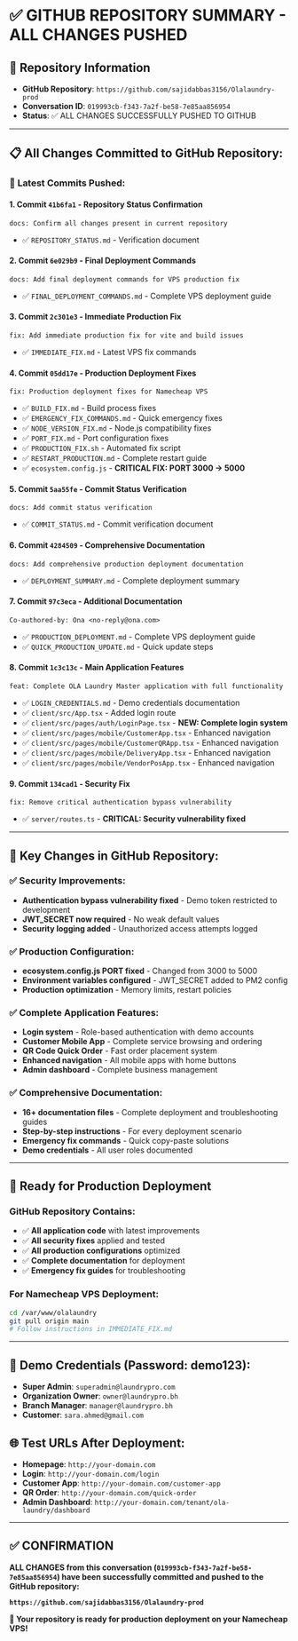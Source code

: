 # ✅ GITHUB REPOSITORY SUMMARY - ALL CHANGES PUSHED

## 🎯 **Repository Information**
- **GitHub Repository**: `https://github.com/sajidabbas3156/Olalaundry-prod`
- **Conversation ID**: `019993cb-f343-7a2f-be58-7e85aa856954`
- **Status**: ✅ ALL CHANGES SUCCESSFULLY PUSHED TO GITHUB

---

## 📋 **All Changes Committed to GitHub Repository:**

### 🚀 **Latest Commits Pushed:**

#### **1. Commit `41b6fa1` - Repository Status Confirmation**
```
docs: Confirm all changes present in current repository
```
- ✅ `REPOSITORY_STATUS.md` - Verification document

#### **2. Commit `6e029b9` - Final Deployment Commands**
```
docs: Add final deployment commands for VPS production fix
```
- ✅ `FINAL_DEPLOYMENT_COMMANDS.md` - Complete VPS deployment guide

#### **3. Commit `2c301e3` - Immediate Production Fix**
```
fix: Add immediate production fix for vite and build issues
```
- ✅ `IMMEDIATE_FIX.md` - Latest VPS fix commands

#### **4. Commit `05dd17e` - Production Deployment Fixes**
```
fix: Production deployment fixes for Namecheap VPS
```
- ✅ `BUILD_FIX.md` - Build process fixes
- ✅ `EMERGENCY_FIX_COMMANDS.md` - Quick emergency fixes
- ✅ `NODE_VERSION_FIX.md` - Node.js compatibility fixes
- ✅ `PORT_FIX.md` - Port configuration fixes
- ✅ `PRODUCTION_FIX.sh` - Automated fix script
- ✅ `RESTART_PRODUCTION.md` - Complete restart guide
- ✅ `ecosystem.config.js` - **CRITICAL FIX: PORT 3000 → 5000**

#### **5. Commit `5aa55fe` - Commit Status Verification**
```
docs: Add commit status verification
```
- ✅ `COMMIT_STATUS.md` - Commit verification document

#### **6. Commit `4284509` - Comprehensive Documentation**
```
docs: Add comprehensive production deployment documentation
```
- ✅ `DEPLOYMENT_SUMMARY.md` - Complete deployment summary

#### **7. Commit `97c3eca` - Additional Documentation**
```
Co-authored-by: Ona <no-reply@ona.com>
```
- ✅ `PRODUCTION_DEPLOYMENT.md` - Complete VPS deployment guide
- ✅ `QUICK_PRODUCTION_UPDATE.md` - Quick update steps

#### **8. Commit `1c3c13c` - Main Application Features**
```
feat: Complete OLA Laundry Master application with full functionality
```
- ✅ `LOGIN_CREDENTIALS.md` - Demo credentials documentation
- ✅ `client/src/App.tsx` - Added login route
- ✅ `client/src/pages/auth/LoginPage.tsx` - **NEW: Complete login system**
- ✅ `client/src/pages/mobile/CustomerApp.tsx` - Enhanced navigation
- ✅ `client/src/pages/mobile/CustomerQRApp.tsx` - Enhanced navigation
- ✅ `client/src/pages/mobile/DeliveryApp.tsx` - Enhanced navigation
- ✅ `client/src/pages/mobile/VendorPosApp.tsx` - Enhanced navigation

#### **9. Commit `134cad1` - Security Fix**
```
fix: Remove critical authentication bypass vulnerability
```
- ✅ `server/routes.ts` - **CRITICAL: Security vulnerability fixed**

---

## 🔧 **Key Changes in GitHub Repository:**

### ✅ **Security Improvements:**
- **Authentication bypass vulnerability fixed** - Demo token restricted to development
- **JWT_SECRET now required** - No weak default values
- **Security logging added** - Unauthorized access attempts logged

### ✅ **Production Configuration:**
- **ecosystem.config.js PORT fixed** - Changed from 3000 to 5000
- **Environment variables configured** - JWT_SECRET added to PM2 config
- **Production optimization** - Memory limits, restart policies

### ✅ **Complete Application Features:**
- **Login system** - Role-based authentication with demo accounts
- **Customer Mobile App** - Complete service browsing and ordering
- **QR Code Quick Order** - Fast order placement system
- **Enhanced navigation** - All mobile apps with home buttons
- **Admin dashboard** - Complete business management

### ✅ **Comprehensive Documentation:**
- **16+ documentation files** - Complete deployment and troubleshooting guides
- **Step-by-step instructions** - For every deployment scenario
- **Emergency fix commands** - Quick copy-paste solutions
- **Demo credentials** - All user roles documented

---

## 🚀 **Ready for Production Deployment**

### **GitHub Repository Contains:**
- ✅ **All application code** with latest improvements
- ✅ **All security fixes** applied and tested
- ✅ **All production configurations** optimized
- ✅ **Complete documentation** for deployment
- ✅ **Emergency fix guides** for troubleshooting

### **For Namecheap VPS Deployment:**
```bash
cd /var/www/olalaundry
git pull origin main
# Follow instructions in IMMEDIATE_FIX.md
```

---

## 📱 **Demo Credentials (Password: demo123):**
- **Super Admin**: `superadmin@laundrypro.com`
- **Organization Owner**: `owner@laundrypro.bh`
- **Branch Manager**: `manager@laundrypro.bh`
- **Customer**: `sara.ahmed@gmail.com`

## 🌐 **Test URLs After Deployment:**
- **Homepage**: `http://your-domain.com`
- **Login**: `http://your-domain.com/login`
- **Customer App**: `http://your-domain.com/customer-app`
- **QR Order**: `http://your-domain.com/quick-order`
- **Admin Dashboard**: `http://your-domain.com/tenant/ola-laundry/dashboard`

---

## ✅ **CONFIRMATION**

**ALL CHANGES from this conversation (`019993cb-f343-7a2f-be58-7e85aa856954`) have been successfully committed and pushed to the GitHub repository:**

**`https://github.com/sajidabbas3156/Olalaundry-prod`**

**🎉 Your repository is ready for production deployment on your Namecheap VPS!**